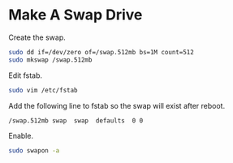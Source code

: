 Make A Swap Drive
=================

Create the swap.

```bash
sudo dd if=/dev/zero of=/swap.512mb bs=1M count=512
sudo mkswap /swap.512mb
```

Edit fstab.

```bash
sudo vim /etc/fstab
```

Add the following line to fstab so the swap will exist after reboot.

```
/swap.512mb swap  swap  defaults  0 0
```

Enable.

```bash
sudo swapon -a
```

[1]: https://www.digitalocean.com/community/articles/how-to-add-swap-on-ubuntu-12-04
